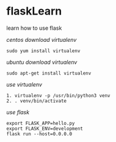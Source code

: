 # flaskLearn
learn how to use flask

*centos download virtualenv*
```
sudo yum install virtualenv
```

*ubuntu download virtualenv*
```
sudo apt-get install virtualenv
```

_use virtualenv_
```
1. virtualenv -p /usr/bin/python3 venv
2. . venv/bin/activate
```

*use flask*
```
export FLASK_APP=hello.py
export FLASK_ENV=development
flask run --host=0.0.0.0
```

